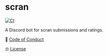 # scran

[![CI](https://github.com/lanxdrey19/scran/actions/workflows/test.yml/badge.svg)](https://github.com/lanxdrey19/scran/actions/workflows/test.yml)

A Discord bot for scran submissions and ratings.

📜 [Code of Conduct](./CODE_OF_CONDUCT.md)

⚖️ [License](./LICENSE)
